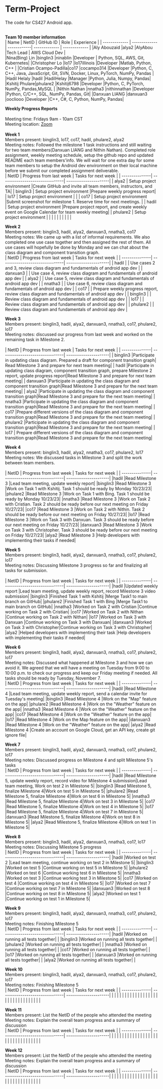 # Term-Project
The code for CS427 Android app. 
<br/>
<br/>

<b>Team 10 member information</b>
<br/>
| Name          | NetID         | GitHub ID   | Role          | Experience    |
| ------------- | ------------- | ------------| ------------- | ------------- |
|Aly Abouzaid   |alya2          |AlyAbou      |Tech Lead      | AWS Cloud Dev |            
|Nina(Bing) Lin |binglin3       |ninablin     |Developer      | Python, SQL, AWS, Git, Kubernetes|
|Christopher Lo |lo17           |lo17illinois |Developer      |Matlab, Python, C++               |
|Cristian Ocampo-Padilla|co17   |cocampo314   |Developer      |Python, C, C++, Java, JavaScript, Git, SVN, Docker, Linux, PyTorch, NumPy, Pandas               |
|Hadil Helaly   |hadil          |HadilHelay   |Manager        |Python, Julia, Numpy, Pandas|
|Kshitij Phulare|phulare2       |Kshitij6798  |Developer      |Python, C, PyTorch, NumPy, Pandas,MySQL               |
|Nithin Nathan  |nnatha3       |nithinnathan |Developer      |Python, C/C++, SQL, NumPy, Pandas, Git|
|Danxuan LIANG  |danxuan3       |oocliooo     |Developer      |C++, C#, C, Python, NumPy, Pandas|
<br/>

<b>Weekly Progress Reports</b>
</br> 
</br>
Meeting time: Fridays 9am - 10am CST
</br> 
Meeting location: [Zoom](https://illinois.zoom.us/j/81549361961?pwd=WllTUHNnbzAxczdSb1lBWGR5WlVuQT09)
</br> 
</br>
<b>Week 1</b>
</br>
Members present: binglin3, lo17, co17, hadil, phulare2, alya2
</br>
Meeting notes: Followed the milestone 1 task instructions and still waiting for two team members(Danxuan LIANG and Nithin Nathan). Completed role assignment, weekly meeting schedule, setup the github repo and updated README each team members'info. We will wait for one extra day for some team members to setup the Android dev environment on their local machine before we submit our completed assignment deliverable.
</br>
| NetID          | Progress from last week         | Tasks for next week   |
| ---------------| --------------------------------| ----------------------|
| alya2          | Setup project environment       |Create GitHub and invite all team members, instructors, and TA|
| binglin3       | Setup project environment       |Prepare weekly progress report|
| lo17           | Setup project environment       |                       |
| co17           | Setup project environment       |Submit screenshot for milestone 1. Reserve time for next meetings. |
| hadil          | Setup project environment       |Prepare project report, and create weekly event on Google Calendar for team weekly meeting|
| phulare2       | Setup project environment       |                       |
|                |                                 |                       |
|                |                                 |                       |
</br>

<b>Week 2</b>
</br>
Members present: binglin3, hadil, alya2, danxuan3, nnatha3, co17
</br>
Meeting notes: We came up with a list of informal requirements. We also completed one use case together and then assigned the rest of them. All use cases will hopefully be done by Monday and we can chat about the class diagram and component transition graph.
</br>
| NetID          | Progress from last week         | Tasks for next week   |
| ---------------| --------------------------------| ----------------------|
| hadil          |                                 | Use cases 2 and 3, review class diagram and fundamentals of android app dev |
| danxuan3       |                                 | Use case 4, review class diagram and fundamentals of android app dev |
| alya2          |                                 | Use case 5, review class diagram and fundamentals of android app dev |
| nnatha3       |                                  | Use case 6, review class diagram and fundamentals of android app dev |
| co17           |                                 | Prepare weekly progress report, review class diagram and fundamentals of android app dev |
| binglin3       |                                 | Review class diagram and fundamentals of android app dev             |
| lo17           |                                 | Review class diagram and fundamentals of android app dev             |
| phulare2       |                                 | Review class diagram and fundamentals of android app dev             |
</br>


<b>Week 3</b>
</br>
Members present: binglin3, hadil, alya2, danxuan3, nnatha3, co17, phulare2, lo17 
</br>
Meeting notes: discussed our progress from last week and worked on the remaining task in Milestone 2.  
</br>
| NetID          | Progress from last week         | Tasks for next week   |
| ---------------| --------------------------------| ----------------------|
| binglin3       |Participate in updating class diagram. Prepared a draft for component transition graph| Read Milestone 3 and prepare for next team meeting|
| hadil          |Participate in updating class diagram, component transition graph, prepare Milestone 2 report, update progress report|Read Milestone 3 and prepare for next team meeting|
| danxuan3       |Participate in updating the class diagram and component transition graph|Read Milestone 3 and prepare for the next team meeting|
| alya2          |Participate in updating the class diagram and component transition graph|Read Milestone 3 and prepare for the next team meeting|
| nnatha3        |Participate in updating the class diagram and component transition graph|Read Milestone 3 and prepare for the next team meeting|
| co17           |Prepare different versions of the class diagram and component transition graph|Read Milestone 3 and prepare for the next team meeting|
| phulare2       |Participate in updating the class diagram and component transition graph|Read Milestone 3 and prepare for the next team meeting|
| lo17           | Prepare different versions of the class diagram and component transition graph|Read Milestone 3 and prepare for the next team meeting|
</br>


<b>Week 4</b>
</br>
Members present: binglin3, hadil, alya2, nnatha3, co17, phulare2, lo17
</br>
Meeting notes: We discussed tasks in Milestone 3 and split the work between team members.  
</br>
| NetID          | Progress from last week         | Tasks for next week   |
| ---------------| --------------------------------| ----------------------|
|hadil           |Read Milestone 3                 |Lead team meeting, update weekly report|
|binglin3        |Read Milestone 3                 |Work on Task 1 with Kshitij. Task 1 should be ready by Monday 10/23/23|
|phulare2        |Read Milestone 3                 |Work on Task 1 with Bing. Task 1 should be ready by Monday 10/23/23|
|nnatha3         |Read Milestone 3                 |Work on Task 2 with Cristian. Task 2 should be ready before our next meeting on Friday 10/27/23|
|co17            |Read Milestone 3                 |Work on Task 2 with Nithin. Task 2 should be ready before our next meeting on Friday 10/27/23|
|lo17            |Read Milestone 3                 |Work on Task 3 with Danxuan. Task 3 should be ready before our next meeting on Friday 10/27/23|
|danxuan3        |Read Milestone 3                 |Work on Task 3 with Christopher. Task 3 should be ready before our next meeting on Friday 10/27/23|
|alya2           |Read Milestone 3                 |Help developers with implementing their tasks if needed|
</br>


<b>Week 5</b>
</br>
Members present: binglin3, hadil, alya2, danxuan3, nnatha3, co17, phulare2, lo17
</br>
Meeting notes: Discussing Milestone 3 progress so far and finalizing all tasks for submission.  
</br>
| NetID          | Progress from last week         | Tasks for next week   |
| ---------------| --------------------------------| ----------------------|
|hadil           |Updated weekly report            |Lead team meeting, update weekly report, record Milestone 3 video submission|
|binglin3        |Finished Task 1 with Kshitij     |Merge Task1 to main branch on GitHub|
|phulare2        |Finished Task 1 with Bing        |Merge Task1 to main branch on GitHub|
|nnatha3         |Worked on Task 2 with Cristian   |Continue working on Task 2 with Cristian|
|co17            |Worked on Task 2 with Nithan     |Continue working on Task 2 with Nithan|
|lo17            |Worked on Task 3 with Danxuan    |Continue working on Task 3 with Danxuan|
|danxuan3        |Worked on Task 3 with Christopher|Continue working on Task 3 with Christopher|
|alya2           |Helped developers with implementing their task |Help developers with implementing their tasks if needed|
</br>


<b>Week 6</b>
</br>
Members present: binglin3, hadil, alya2, danxuan3, nnatha3, co17, phulare2, lo17
</br>
Meeting notes: Discussed what happened at Milestone 3 and how we can avoid it. We agreed that we will have a meeting on Tuesday from 9:00 to 10:00 p.m. to check our progress and keep our Friday meeting if needed. All tasks should be ready by Tuesday, November 7. 
</br>
| NetID          | Progress from last week         | Tasks for next week   |
| ---------------| --------------------------------| ----------------------|
|hadil           |Read Milestone 4                 |Lead team meeting, update weekly report, send a calendar invite for Tuesday's meeting|
|binglin3        |Read Milestone 4                 |Work on the "Map" feature on the app|
|phulare2        |Read Milestone 4                 |Work on the "Weather" feature on the app|
|nnatha3         |Read Milestone 4                 |Work on the "Weather" feature on the app|
|co17            |Read Milestone 4                 |Work on the "Weather" feature on the app|
|lo17            |Read Milestone 4                 |Work on the Map feature on the app|
|danxuan3        |Read Milestone 4                 |Work on the "Weather" feature on the app|
|alya2           |Read Milestone 4                 |Create an account on Google Cloud, get an API key, create git ignore file|
</br>


<b>Week 7</b>
</br>
Members present: binglin3, hadil, alya2, danxuan3, nnatha3, co17, phulare2, lo17
</br>
Meeting notes: Discussed progress on Milestone 4 and split Milestone 5's tasks
</br>
| NetID          | Progress from last week         | Tasks for next week   |
| ---------------| --------------------------------| ----------------------|
|hadil           |Read Milestone 5, update weekly report, record video for Milestone 4 submission|Lead team meeting, Work on test 2 in Milestone 5|
|binglin3        |Read Milestone 5, finalize Milestone 4|Work on test 5 in Milestone 5|
|phulare2        |Read Milestone 5, finalize Milestone 4|Work on test 6 in Milestone 5|
|nnatha3         |Read Milestone 5, finalize Milestone 4|Work on test 3 in Milestone 5|
|co17            |Read Milestone 5, finalize Milestone 4|Work on test 4 in Milestone 5|
|lo17            |Read Milestone 5, finalize Milestone 4|Work on test 7 in Milestone 5|
|danxuan3        |Read Milestone 5, finalize Milestone 4|Work on test 8 in Milestone 5|
|alya2           |Read Milestone 5, finalize Milestone 4|Work on test 1 in Milestone 5|
</br>


<b>Week 8</b>
</br>
Members present: binglin3, hadil, alya2, danxuan3, nnatha3, co17, lo17
</br>
Meeting notes: Discussing Milestone 5 progress
</br>
| NetID          | Progress from last week         | Tasks for next week   |
| ---------------| --------------------------------| ----------------------|
|hadil           |Worked on test 2                  |Lead team meeting, continue working on test 2 in Milestone 5|
|binglin3        |Worked on test 5                  |Continue working on test 5 in Milestone 5|
|phulare2        |Worked on test 6                  |Continue working test 6 in Milestone 5|
|nnatha3         |Worked on test 3                  |Continue working test 3 in Milestone 5|
|co17            |Worked on test 4                  |Continue working on test 4 in Milestone 5|
|lo17            |Worked on test 7                  |Continue working on test 7 in Milestone 5|
|danxuan3        |Worked on test 8                  |Continue working on test 8 in Milestone 5|
|alya2           |Worked on test 1                  |Continue working on test 1 in Milestone 5|
</br>


<b>Week 9</b>
</br>
Members present: binglin3, hadil, alya2, danxuan3, nnatha3, co17, phulare2, lo17
</br>
Meeting notes: Finishing Milestone 5
</br>
| NetID          | Progress from last week         | Tasks for next week   |
| ---------------| --------------------------------| ----------------------|
|hadil           |Worked on running all tests together|                      |
|binglin3        |Worked on running all tests together|                      |
|phulare2        |Worked on running all tests together|                      |
|nnatha3         |Worked on running all tests together|                      |
|co17            |Worked on running all tests together|                      |
|lo17            |Worked on running all tests together|                      |
|danxuan3        |Worked on running all tests together|                      |
|alya2           |Worked on running all tests together|                      |
</br>


<b>Week 10</b>
</br>
Members present: binglin3, hadil, alya2, danxuan3, nnatha3, co17, phulare2, lo17
</br>
Meeting notes: Finishing Milestone 5
</br>
| NetID          | Progress from last week         | Tasks for next week   |
| ---------------| --------------------------------| ----------------------|
|                |                                 |                       |
|                |                                 |                       |
|                |                                 |                       |
|                |                                 |                       |
|                |                                 |                       |
|                |                                 |                       |
|                |                                 |                       |
|                |                                 |                       |
</br>


<b>Week 11</b>
</br>
Members present: List the NetID of the people who attended the meeting
</br>
Meeting notes: Explain the overall team progress and a summary of discussion
</br>
| NetID          | Progress from last week         | Tasks for next week   |
| ---------------| --------------------------------| ----------------------|
|                |                                 |                       |
|                |                                 |                       |
|                |                                 |                       |
|                |                                 |                       |
|                |                                 |                       |
|                |                                 |                       |
|                |                                 |                       |
|                |                                 |                       |
</br>


<b>Week 12</b>
</br>
Members present: List the NetID of the people who attended the meeting
</br>
Meeting notes: Explain the overall team progress and a summary of discussion
</br>
| NetID          | Progress from last week         | Tasks for next week   |
| ---------------| --------------------------------| ----------------------|
|                |                                 |                       |
|                |                                 |                       |
|                |                                 |                       |
|                |                                 |                       |
|                |                                 |                       |
|                |                                 |                       |
|                |                                 |                       |
|                |                                 |                       |
</br>
